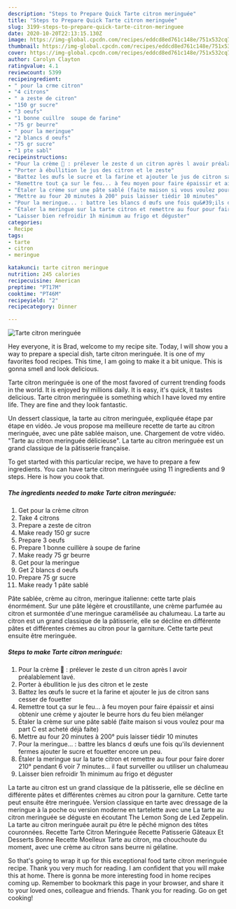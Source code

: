 ```yaml
---
description: "Steps to Prepare Quick Tarte citron meringuée"
title: "Steps to Prepare Quick Tarte citron meringuée"
slug: 3199-steps-to-prepare-quick-tarte-citron-meringuee
date: 2020-10-20T22:13:15.130Z
image: https://img-global.cpcdn.com/recipes/eddcd8ed761c148e/751x532cq70/tarte-citron-meringuee-photo-principale-de-la-recette.jpg
thumbnail: https://img-global.cpcdn.com/recipes/eddcd8ed761c148e/751x532cq70/tarte-citron-meringuee-photo-principale-de-la-recette.jpg
cover: https://img-global.cpcdn.com/recipes/eddcd8ed761c148e/751x532cq70/tarte-citron-meringuee-photo-principale-de-la-recette.jpg
author: Carolyn Clayton
ratingvalue: 4.1
reviewcount: 5399
recipeingredient:
- " pour la crme citron"
- "4 citrons"
- " a zeste de citron"
- "150 gr sucre"
- "3 oeufs"
- "1 bonne cuillre  soupe de farine"
- "75 gr beurre"
- " pour la meringue"
- "2 blancs d oeufs"
- "75 gr sucre"
- "1 pte sabl"
recipeinstructions:
- "Pour la crème 🍋 : prélever le zeste d un citron après l avoir préalablement lavé."
- "Porter à ébullition le jus des citron et le zeste"
- "Battez les œufs le sucre et la farine et ajouter le jus de citron sans cesser de fouetter"
- "Remettre tout ça sur le feu... à feu moyen pour faire épaissir et ainsi obtenir une crème y ajouter le beurre hors du feu bien mélanger"
- "Étaler la crème sur une pâte sablé (faite maison si vous voulez pour ma part C est acheté déjà faite)"
- "Mettre au four 20 minutes à 200° puis laisser tiédir 10 minutes"
- "Pour la meringue... : battre les blancs d œufs une fois qu&#39;ils deviennent fermes ajouter le sucre et fouetter encore un peu."
- "Étaler la meringue sur la tarte citron et remettre au four pour faire dorer 210° pendant 6 voir 7 minutes... il faut surveiller ou utiliser un chalumeau"
- "Laisser bien refroidir 1h minimum au frigo et déguster"
categories:
- Recipe
tags:
- tarte
- citron
- meringue

katakunci: tarte citron meringue 
nutrition: 245 calories
recipecuisine: American
preptime: "PT17M"
cooktime: "PT46M"
recipeyield: "2"
recipecategory: Dinner

---
```



![Tarte citron meringuée](https://img-global.cpcdn.com/recipes/eddcd8ed761c148e/751x532cq70/tarte-citron-meringuee-photo-principale-de-la-recette.jpg)

Hey everyone, it is Brad, welcome to my recipe site. Today, I will show you a way to prepare a special dish, tarte citron meringuée. It is one of my favorites food recipes. This time, I am going to make it a bit unique. This is gonna smell and look delicious.

Tarte citron meringuée is one of the most favored of current trending foods in the world. It is enjoyed by millions daily. It is easy, it's quick, it tastes delicious. Tarte citron meringuée is something which I have loved my entire life. They are fine and they look fantastic.

Un dessert classique, la tarte au citron meringuée, expliquée étape par étape en vidéo. Je vous propose ma meilleure recette de tarte au citron meringuée, avec une pâte sablée maison, une. Chargement de votre vidéo. &#34;Tarte au citron meringuée délicieuse&#34;. La tarte au citron meringuée est un grand classique de la pâtisserie française.


To get started with this particular recipe, we have to prepare a few ingredients. You can have tarte citron meringuée using 11 ingredients and 9 steps. Here is how you cook that.

<!--inarticleads1-->

##### The ingredients needed to make Tarte citron meringuée:

1. Get  pour la crème citron
1. Take 4 citrons
1. Prepare  a zeste de citron
1. Make ready 150 gr sucre
1. Prepare 3 oeufs
1. Prepare 1 bonne cuillère à soupe de farine
1. Make ready 75 gr beurre
1. Get  pour la meringue
1. Get 2 blancs d oeufs
1. Prepare 75 gr sucre
1. Make ready 1 pâte sablé


Pâte sablée, crème au citron, meringue italienne: cette tarte plais énormément. Sur une pâte légère et croustillante, une crème parfumée au citron et surmontée d&#39;une meringue caramélisée au chalumeau. La tarte au citron est un grand classique de la pâtisserie, elle se décline en différente pâtes et différentes crèmes au citron pour la garniture. Cette tarte peut ensuite être meringuée. 

<!--inarticleads2-->

##### Steps to make Tarte citron meringuée:

1. Pour la crème 🍋 : prélever le zeste d un citron après l avoir préalablement lavé.
1. Porter à ébullition le jus des citron et le zeste
1. Battez les œufs le sucre et la farine et ajouter le jus de citron sans cesser de fouetter
1. Remettre tout ça sur le feu... à feu moyen pour faire épaissir et ainsi obtenir une crème y ajouter le beurre hors du feu bien mélanger
1. Étaler la crème sur une pâte sablé (faite maison si vous voulez pour ma part C est acheté déjà faite)
1. Mettre au four 20 minutes à 200° puis laisser tiédir 10 minutes
1. Pour la meringue... : battre les blancs d œufs une fois qu&#39;ils deviennent fermes ajouter le sucre et fouetter encore un peu.
1. Étaler la meringue sur la tarte citron et remettre au four pour faire dorer 210° pendant 6 voir 7 minutes... il faut surveiller ou utiliser un chalumeau
1. Laisser bien refroidir 1h minimum au frigo et déguster


La tarte au citron est un grand classique de la pâtisserie, elle se décline en différente pâtes et différentes crèmes au citron pour la garniture. Cette tarte peut ensuite être meringuée. Version classique en tarte avec dressage de la meringue à la poche ou version moderne en tartelette avec une La tarte au citron meringuée se déguste en écoutant The Lemon Song de Led Zeppelin. La tarte au citron meringuée aurait pu être le pêché mignon des têtes couronnées. Recette Tarte Citron Meringuée Recette Patisserie Gâteaux Et Desserts Bonne Recette Moelleux Tarte au citron, ma chouchoute du moment, avec une crème au citron sans beurre ni gélatine. 

So that's going to wrap it up for this exceptional food tarte citron meringuée recipe. Thank you very much for reading. I am confident that you will make this at home. There is gonna be more interesting food in home recipes coming up. Remember to bookmark this page in your browser, and share it to your loved ones, colleague and friends. Thank you for reading. Go on get cooking!
